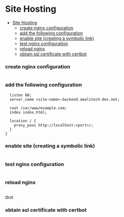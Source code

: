 # Site Hosting

<!--toc:start-->
- [Site Hosting](#site-hosting)
    - [create nginx configuration](#create-nginx-configuration)
    - [add the following configuration](#add-the-following-configuration)
    - [enable site (creating a symbolic link)](#enable-site-creating-a-symbolic-link)
    - [test nginx configuration](#test-nginx-configuration)
    - [reload nginx](#reload-nginx)
    - [obtain ssl certificate with certbot](#obtain-ssl-certificate-with-certbot)
<!--toc:end-->

### create nginx configuration 
```sudo vim /etc/nginx/sites-available/<site-name>
```

### add the following configuration
```server {
  listen 80;
  server_name <site-name>-backend.amalitech-dev.net;
  
  root /var/www/example.com;
  index index.html;
  
  location / {
    proxy_pass http://localhost:<port>/;
  }
}
```

### enable site (creating a symbolic link)
```sudo ln -s /etc/nginx/sites-available/<site-name> /etc/nginx/sites-enabled/
```

### test nginx configuration
```sudo nginx -t
```

### reload nginx
```sudo systemctl reload nginx
```
tbot
### obtain ssl certificate with certbot
```sudo certbot --nginx
```
